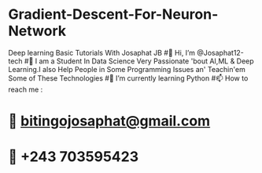 # Gradient-Descent-For-Neuron-Network
Deep learning Basic Tutorials With Josaphat JB
#👋 Hi, I’m @Josaphat12-tech
#👀 I am a Student In Data Science Very Passionate 'bout AI,ML & Deep Learning.I also Help People in Some Programming Issues an' Teachin'em Some of These Technologies
#🌱 I’m currently learning Python
#📫 How to reach me :
# 🌱 bitingojosaphat@gmail.com
# 🌱 +243 703595423

